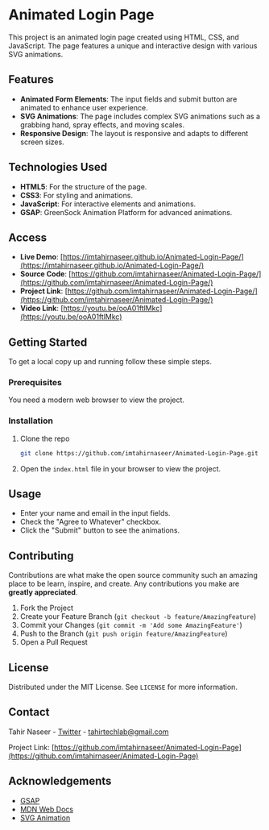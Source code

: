 # Animated Login Page

This project is an animated login page created using HTML, CSS, and JavaScript. The page features a unique and interactive design with various SVG animations.

## Features

- **Animated Form Elements**: The input fields and submit button are animated to enhance user experience.
- **SVG Animations**: The page includes complex SVG animations such as a grabbing hand, spray effects, and moving scales.
- **Responsive Design**: The layout is responsive and adapts to different screen sizes.

## Technologies Used

- **HTML5**: For the structure of the page.
- **CSS3**: For styling and animations.
- **JavaScript**: For interactive elements and animations.
- **GSAP**: GreenSock Animation Platform for advanced animations.

## Access

- **Live Demo**: [https://imtahirnaseer.github.io/Animated-Login-Page/](https://imtahirnaseer.github.io/Animated-Login-Page/)
- **Source Code**: [https://github.com/imtahirnaseer/Animated-Login-Page/](https://github.com/imtahirnaseer/Animated-Login-Page/)
- **Project Link**: [https://github.com/imtahirnaseer/Animated-Login-Page/](https://github.com/imtahirnaseer/Animated-Login-Page/)
- **Video Link**: [https://youtu.be/ooA01ftlMkc](https://youtu.be/ooA01ftlMkc)

## Getting Started

To get a local copy up and running follow these simple steps.

### Prerequisites

You need a modern web browser to view the project.

### Installation

1. Clone the repo
    ```sh
    git clone https://github.com/imtahirnaseer/Animated-Login-Page.git
    ```
2. Open the `index.html` file in your browser to view the project.

## Usage

- Enter your name and email in the input fields.
- Check the "Agree to Whatever" checkbox.
- Click the "Submit" button to see the animations.

## Contributing

Contributions are what make the open source community such an amazing place to be learn, inspire, and create. Any contributions you make are **greatly appreciated**.

1. Fork the Project
2. Create your Feature Branch (`git checkout -b feature/AmazingFeature`)
3. Commit your Changes (`git commit -m 'Add some AmazingFeature'`)
4. Push to the Branch (`git push origin feature/AmazingFeature`)
5. Open a Pull Request

## License

Distributed under the MIT License. See `LICENSE` for more information.

## Contact

Tahir Naseer - [Twitter](https://twitter.com/imtahirnaseer) - tahirtechlab@gmail.com

Project Link: [https://github.com/imtahirnaseer/Animated-Login-Page](https://github.com/imtahirnaseer/Animated-Login-Page)

## Acknowledgements

- [GSAP](https://greensock.com/gsap/)
- [MDN Web Docs](https://developer.mozilla.org/)
- [SVG Animation](https://css-tricks.com/guide-svg-animations-smil/)
